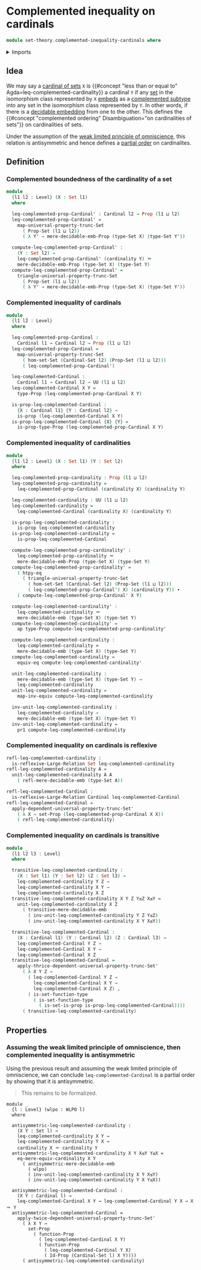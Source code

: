 # Complemented inequality on cardinals

```agda
module set-theory.complemented-inequality-cardinals where
```

<details><summary>Imports</summary>

```agda
open import foundation.action-on-identifications-functions
open import foundation.dependent-pair-types
open import foundation.equivalences
open import foundation.function-extensionality
open import foundation.identity-types
open import foundation.large-binary-relations
open import foundation.mere-decidable-embeddings
open import foundation.propositional-extensionality
open import foundation.propositions
open import foundation.set-truncations
open import foundation.sets
open import foundation.univalence
open import foundation.universe-levels

open import set-theory.cardinals
```

</details>

## Idea

We may say a [cardinal of sets](set-theory.cardinals.md) `X` is
{{#concept "less than or equal to" Agda=leq-complemented-cardinality}} a
cardinal `Y` if any [set](foundation-core.sets.md) in the isomorphism class
represented by `X` [embeds](foundation-core.embeddings.md) as a
[complemented subtype](foundation.decidable-subtypes.md) into any set in the
isomorphism class represented by `Y`. In other words, if there is a
[decidable embedding](foundation.decidable-embeddings.md) from one to the other.
This defines the
{{#concept "complemented ordering" Disambiguation="on cardinalities of sets"}}
on cardinalities of sets.

Under the assumption of the
[weak limited principle of omniscience](foundation.weak-limited-principle-of-omniscience.md),
this relation is antisymmetric and hence defines a
[partial order](order-theory.posets.md) on cardinalites.

## Definition

### Complemented boundedness of the cardinality of a set

```agda
module _
  {l1 l2 : Level} (X : Set l1)
  where

  leq-complemented-prop-Cardinal' : Cardinal l2 → Prop (l1 ⊔ l2)
  leq-complemented-prop-Cardinal' =
    map-universal-property-trunc-Set
      ( Prop-Set (l1 ⊔ l2))
      ( λ Y' → mere-decidable-emb-Prop (type-Set X) (type-Set Y'))

  compute-leq-complemented-prop-Cardinal' :
    (Y : Set l2) →
    leq-complemented-prop-Cardinal' (cardinality Y) ＝
    mere-decidable-emb-Prop (type-Set X) (type-Set Y)
  compute-leq-complemented-prop-Cardinal' =
    triangle-universal-property-trunc-Set
      ( Prop-Set (l1 ⊔ l2))
      ( λ Y' → mere-decidable-emb-Prop (type-Set X) (type-Set Y'))
```

### Complemented inequality of cardinals

```agda
module _
  {l1 l2 : Level}
  where

  leq-complemented-prop-Cardinal :
    Cardinal l1 → Cardinal l2 → Prop (l1 ⊔ l2)
  leq-complemented-prop-Cardinal =
    map-universal-property-trunc-Set
      ( hom-set-Set (Cardinal-Set l2) (Prop-Set (l1 ⊔ l2)))
      ( leq-complemented-prop-Cardinal')

  leq-complemented-Cardinal :
    Cardinal l1 → Cardinal l2 → UU (l1 ⊔ l2)
  leq-complemented-Cardinal X Y =
    type-Prop (leq-complemented-prop-Cardinal X Y)

  is-prop-leq-complemented-Cardinal :
    {X : Cardinal l1} {Y : Cardinal l2} →
    is-prop (leq-complemented-Cardinal X Y)
  is-prop-leq-complemented-Cardinal {X} {Y} =
    is-prop-type-Prop (leq-complemented-prop-Cardinal X Y)
```

### Complemented inequality of cardinalities

```agda
module _
  {l1 l2 : Level} (X : Set l1) (Y : Set l2)
  where

  leq-complemented-prop-cardinality : Prop (l1 ⊔ l2)
  leq-complemented-prop-cardinality =
    leq-complemented-prop-Cardinal (cardinality X) (cardinality Y)

  leq-complemented-cardinality : UU (l1 ⊔ l2)
  leq-complemented-cardinality =
    leq-complemented-Cardinal (cardinality X) (cardinality Y)

  is-prop-leq-complemented-cardinality :
    is-prop leq-complemented-cardinality
  is-prop-leq-complemented-cardinality =
    is-prop-leq-complemented-Cardinal

  compute-leq-complemented-prop-cardinality' :
    leq-complemented-prop-cardinality ＝
    mere-decidable-emb-Prop (type-Set X) (type-Set Y)
  compute-leq-complemented-prop-cardinality' =
    ( htpy-eq
      ( triangle-universal-property-trunc-Set
        ( hom-set-Set (Cardinal-Set l2) (Prop-Set (l1 ⊔ l2)))
        ( leq-complemented-prop-Cardinal') X) (cardinality Y)) ∙
    ( compute-leq-complemented-prop-Cardinal' X Y)

  compute-leq-complemented-cardinality' :
    leq-complemented-cardinality ＝
    mere-decidable-emb (type-Set X) (type-Set Y)
  compute-leq-complemented-cardinality' =
    ap type-Prop compute-leq-complemented-prop-cardinality'

  compute-leq-complemented-cardinality :
    leq-complemented-cardinality ≃
    mere-decidable-emb (type-Set X) (type-Set Y)
  compute-leq-complemented-cardinality =
    equiv-eq compute-leq-complemented-cardinality'

  unit-leq-complemented-cardinality :
    mere-decidable-emb (type-Set X) (type-Set Y) →
    leq-complemented-cardinality
  unit-leq-complemented-cardinality =
    map-inv-equiv compute-leq-complemented-cardinality

  inv-unit-leq-complemented-cardinality :
    leq-complemented-cardinality →
    mere-decidable-emb (type-Set X) (type-Set Y)
  inv-unit-leq-complemented-cardinality =
    pr1 compute-leq-complemented-cardinality
```

### Complemented inequality on cardinals is reflexive

```agda
refl-leq-complemented-cardinality :
  is-reflexive-Large-Relation Set leq-complemented-cardinality
refl-leq-complemented-cardinality A =
  unit-leq-complemented-cardinality A A
    ( refl-mere-decidable-emb (type-Set A))

refl-leq-complemented-Cardinal :
  is-reflexive-Large-Relation Cardinal leq-complemented-Cardinal
refl-leq-complemented-Cardinal =
  apply-dependent-universal-property-trunc-Set'
    ( λ X → set-Prop (leq-complemented-prop-Cardinal X X))
    ( refl-leq-complemented-cardinality)
```

### Complemented inequality on cardinals is transitive

```agda
module _
  {l1 l2 l3 : Level}
  where

  transitive-leq-complemented-cardinality :
    (X : Set l1) (Y : Set l2) (Z : Set l3) →
    leq-complemented-cardinality Y Z →
    leq-complemented-cardinality X Y →
    leq-complemented-cardinality X Z
  transitive-leq-complemented-cardinality X Y Z Y≤Z X≤Y =
    unit-leq-complemented-cardinality X Z
      ( transitive-mere-decidable-emb
        ( inv-unit-leq-complemented-cardinality Y Z Y≤Z)
        ( inv-unit-leq-complemented-cardinality X Y X≤Y))

  transitive-leq-complemented-Cardinal :
    (X : Cardinal l1) (Y : Cardinal l2) (Z : Cardinal l3) →
    leq-complemented-Cardinal Y Z →
    leq-complemented-Cardinal X Y →
    leq-complemented-Cardinal X Z
  transitive-leq-complemented-Cardinal =
    apply-thrice-dependent-universal-property-trunc-Set'
      ( λ X Y Z →
        ( leq-complemented-Cardinal Y Z →
          leq-complemented-Cardinal X Y →
          leq-complemented-Cardinal X Z) ,
        ( is-set-function-type
          ( is-set-function-type
            ( is-set-is-prop is-prop-leq-complemented-Cardinal))))
      ( transitive-leq-complemented-cardinality)
```

## Properties

### Assuming the weak limited principle of omniscience, then complemented inequality is antisymmetric

Using the previous result and assuming the weak limited principle of
omniscience, we can conclude `leq-complemented-Cardinal` is a partial order by
showing that it is antisymmetric.

> This remains to be formalized.

```text
module _
  {l : Level} (wlpo : WLPO l)
  where

  antisymmetric-leq-complemented-cardinality :
    (X Y : Set l) →
    leq-complemented-cardinality X Y →
    leq-complemented-cardinality Y X →
    cardinality X ＝ cardinality Y
  antisymmetric-leq-complemented-cardinality X Y X≤Y Y≤X =
    eq-mere-equiv-cardinality X Y
      ( antisymmetric-mere-decidable-emb
        ( wlpo)
        ( inv-unit-leq-complemented-cardinality X Y X≤Y)
        ( inv-unit-leq-complemented-cardinality Y X Y≤X))

  antisymmetric-leq-complemented-Cardinal :
    (X Y : Cardinal l) →
    leq-complemented-Cardinal X Y → leq-complemented-Cardinal Y X → X ＝ Y
  antisymmetric-leq-complemented-Cardinal =
    apply-twice-dependent-universal-property-trunc-Set'
      ( λ X Y →
        set-Prop
          ( function-Prop
            ( leq-complemented-Cardinal X Y)
            ( function-Prop
              ( leq-complemented-Cardinal Y X)
              ( Id-Prop (Cardinal-Set l) X Y))))
      ( antisymmetric-leq-complemented-cardinality)
```
